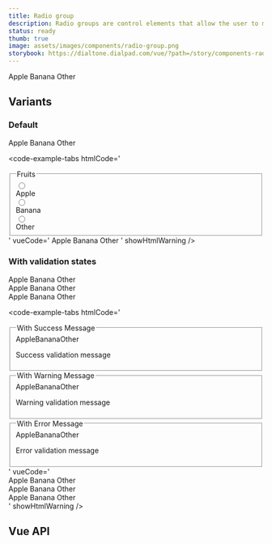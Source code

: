 ```yaml
---
title: Radio group
description: Radio groups are control elements that allow the user to make a single selection from a list of options.
status: ready
thumb: true
image: assets/images/components/radio-group.png
storybook: https://dialtone.dialpad.com/vue/?path=/story/components-radio-group--default
---
```


<code-well-header>
  <dt-radio-group
    value=""
    class="d-input-group__fieldset"
    name="fruits-radio-group-00"
    legend="Fruits"
  >
    <dt-radio value="apple"><span >Apple</span></dt-radio>
    <dt-radio value="banana"><span >Banana</span></dt-radio>
    <dt-radio value="other"><span >Other</span></dt-radio>
  </dt-radio-group>
</code-well-header>

## Variants

### Default

<code-well-header>
  <dt-radio-group
    value=""
    name="fruits-radio-group-01"
    class="d-input-group__fieldset"
    legend="Fruits"
  >
    <dt-radio value="apple"><span >Apple</span></dt-radio>
    <dt-radio value="banana"><span >Banana</span></dt-radio>
    <dt-radio value="other"><span >Other</span></dt-radio>
  </dt-radio-group>
</code-well-header>

<code-example-tabs
htmlCode='
<fieldset class="d-input-group__fieldset">
  <legend class="d-label">Fruits</legend>
  <div>
    <div>
      <label>
        <div class="d-radio-group">
          <div class="d-radio__input"><input name="radio-group-with-legend" type="radio" class="d-radio" value="apple" /></div>
          <div class="d-radio__copy d-radio__label">
            <div class=""><span>Apple</span></div>
          </div>
        </div>
      </label>
    </div>
    <div>
      <label>
        <div class="d-radio-group">
          <div class="d-radio__input"><input name="radio-group-with-legend" type="radio" class="d-radio" value="banana" /></div>
          <div class="d-radio__copy d-radio__label">
            <div class=""><span>Banana</span></div>
          </div>
        </div>
      </label>
    </div>
    <div>
      <label>
        <div class="d-radio-group">
          <div class="d-radio__input"><input name="radio-group-with-legend" type="radio" class="d-radio" value="other" /></div>
          <div class="d-radio__copy d-radio__label">
            <div class=""><span>Other</span></div>
          </div>
        </div>
      </label>
    </div>
  </div>
</fieldset>
'
vueCode='
<dt-radio-group
  value=""
  name="fruits-radio-group-01"
  class="d-input-group__fieldset"
  legend="Fruits"
>
  <dt-radio value="apple"><span >Apple</span></dt-radio>
  <dt-radio value="banana"><span >Banana</span></dt-radio>
  <dt-radio value="other"><span >Other</span></dt-radio>
</dt-radio-group>
'
showHtmlWarning />

### With validation states

<code-well-header>
  <div class="d-stack16">
    <div>
      <dt-radio-group
        name="radio-group-with-success-message"
        legend="With Success Message"
        class="d-input-group__fieldset"
        :messages='[{"message":"Success validation message","type":"success"}]'
      >
        <dt-radio value="apple"><span >Apple</span></dt-radio>
        <dt-radio value="banana"><span >Banana</span></dt-radio>
        <dt-radio value="other"><span >Other</span></dt-radio>
      </dt-radio-group>
    </div>
    <div>
      <dt-radio-group
        name="radio-group-with-warning-message"
        legend="With Warning Message"
        class="d-input-group__fieldset"
        :messages='[{"message":"Warning validation message","type":"warning"}]'
      >
        <dt-radio value="apple"><span >Apple</span></dt-radio>
        <dt-radio value="banana"><span >Banana</span></dt-radio>
        <dt-radio value="other"><span >Other</span></dt-radio>
      </dt-radio-group>
    </div>
    <div>
      <dt-radio-group
        name="radio-group-with-error-message"
        legend="With Error Message"
        class="d-input-group__fieldset"
        :messages='[{"message":"Error validation message","type":"error"}]'
      >
        <dt-radio value="apple"><span >Apple</span></dt-radio>
        <dt-radio value="banana"><span >Banana</span></dt-radio>
        <dt-radio value="other"><span >Other</span></dt-radio>
      </dt-radio-group>
    </div>
  </div>
</code-well-header>

<code-example-tabs
htmlCode='
<div class="d-stack16">
  <div>
    <fieldset class="d-input-group__fieldset d-input-group__fieldset">
      <legend class="d-label">With Success Message</legend>
      <dt-radio value="apple"><span>Apple</span></dt-radio><dt-radio value="banana"><span>Banana</span></dt-radio><dt-radio value="other"><span>Other</span></dt-radio>
      <div class="base-input__messages d-validation-message__container">
        <div role="status" aria-live="polite" class="base-input__message d-validation-message base-input__message--success d-validation-message--success"><p>Success validation message</p></div>
      </div>
    </fieldset>
  </div>
  <div>
    <fieldset class="d-input-group__fieldset d-input-group__fieldset">
      <legend class="d-label">With Warning Message</legend>
      <dt-radio value="apple"><span>Apple</span></dt-radio><dt-radio value="banana"><span>Banana</span></dt-radio><dt-radio value="other"><span>Other</span></dt-radio>
      <div class="base-input__messages d-validation-message__container">
        <div role="status" aria-live="polite" class="base-input__message d-validation-message base-input__message--warning d-validation-message--warning"><p>Warning validation message</p></div>
      </div>
    </fieldset>
  </div>
  <div>
    <fieldset class="d-input-group__fieldset d-input-group__fieldset">
      <legend class="d-label">With Error Message</legend>
      <dt-radio value="apple"><span>Apple</span></dt-radio><dt-radio value="banana"><span>Banana</span></dt-radio><dt-radio value="other"><span>Other</span></dt-radio>
      <div class="base-input__messages d-validation-message__container">
        <div role="status" aria-live="polite" class="base-input__message d-validation-message base-input__message--error d-validation-message--error"><p>Error validation message</p></div>
      </div>
    </fieldset>
  </div>
</div>
'
vueCode='
<div class="d-stack16">
  <div>
    <dt-radio-group
      name="radio-group-with-success-message"
      legend="With Success Message"
      class="d-input-group__fieldset"
      :messages=`[{"message":"Success validation message","type":"success"}]`
    >
      <dt-radio value="apple"><span >Apple</span></dt-radio>
      <dt-radio value="banana"><span >Banana</span></dt-radio>
      <dt-radio value="other"><span >Other</span></dt-radio>
    </dt-radio-group>
  </div>
  <div>
    <dt-radio-group
      name="radio-group-with-warning-message"
      legend="With Warning Message"
      class="d-input-group__fieldset"
      :messages=`[{"message":"Warning validation message","type":"warning"}]`
    >
      <dt-radio value="apple"><span >Apple</span></dt-radio>
      <dt-radio value="banana"><span >Banana</span></dt-radio>
      <dt-radio value="other"><span >Other</span></dt-radio>
    </dt-radio-group>
  </div>
  <div>
    <dt-radio-group
      name="radio-group-with-error-message"
      legend="With Error Message"
      class="d-input-group__fieldset"
      :messages=`[{"message":"Error validation message","type":"error"}]`
    >
      <dt-radio value="apple"><span >Apple</span></dt-radio>
      <dt-radio value="banana"><span >Banana</span></dt-radio>
      <dt-radio value="other"><span >Other</span></dt-radio>
    </dt-radio-group>
  </div>
</div>
'
showHtmlWarning />

## Vue API

<component-vue-api component-name="radiogroup" />
